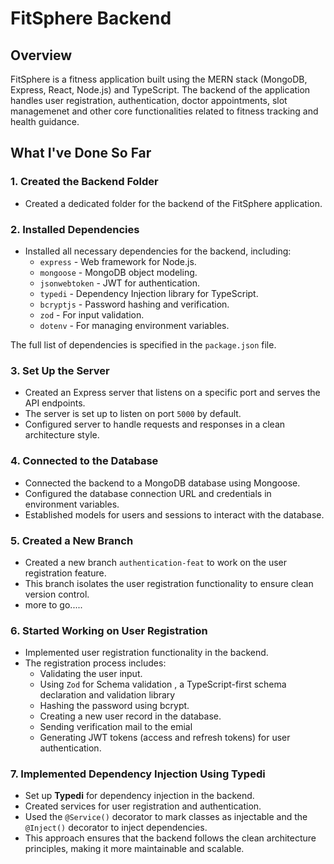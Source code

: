 # FitSphere Backend

## Overview
FitSphere is a fitness application built using the MERN stack (MongoDB, Express, React, Node.js) and TypeScript. The backend of the application handles user registration, authentication, doctor appointments,  slot managemenet and other core functionalities related to fitness tracking and health guidance.

## What I've Done So Far

### 1. **Created the Backend Folder**
   - Created a dedicated folder for the backend of the FitSphere application.

### 2. **Installed Dependencies**
   - Installed all necessary dependencies for the backend, including:
     - `express` - Web framework for Node.js.
     - `mongoose` - MongoDB object modeling.
     - `jsonwebtoken` - JWT for authentication.
     - `typedi` - Dependency Injection library for TypeScript.
     - `bcryptjs` - Password hashing and verification.
     - `zod` - For input validation.
     - `dotenv` - For managing environment variables.

   The full list of dependencies is specified in the `package.json` file.

### 3. **Set Up the Server**
   - Created an Express server that listens on a specific port and serves the API endpoints.
   - The server is set up to listen on port `5000` by default.
   - Configured server to handle requests and responses in a clean architecture style.

### 4. **Connected to the Database**
   - Connected the backend to a MongoDB database using Mongoose.
   - Configured the database connection URL and credentials in environment variables.
   - Established models for users and sessions to interact with the database.

### 5. **Created a New Branch**
   - Created a new branch `authentication-feat` to work on the user registration feature.
   - This branch isolates the user registration functionality to ensure clean version control.
   - more to go.....

### 6. **Started Working on User Registration**
   - Implemented user registration functionality in the backend.
   - The registration process includes:
     - Validating the user input.
     - Using `Zod` for Schema validation , a TypeScript-first schema declaration and validation library
     - Hashing the password using bcrypt.
     - Creating a new user record in the database.
     - Sending verification mail to the emial
     - Generating JWT tokens (access and refresh tokens) for user authentication.

### 7. **Implemented Dependency Injection Using Typedi**
   - Set up **Typedi** for dependency injection in the backend.
   - Created services for user registration and authentication.
   - Used the `@Service()` decorator to mark classes as injectable and the `@Inject()` decorator to inject dependencies.
   - This approach ensures that the backend follows the clean architecture principles, making it more maintainable and scalable.
